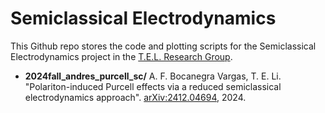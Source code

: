 # Semiclassical Electrodynamics 

This Github repo stores the code and plotting scripts for the Semiclassical Electrodynamics project in the [T.E.L. Research Group](https://www.taoeli.org/).

- **2024fall_andres_purcell_sc/**
A. F. Bocanegra Vargas, T. E. Li. "Polariton-induced Purcell effects via a reduced semiclassical electrodynamics approach". [arXiv:2412.04694](https://arxiv.org/abs/2412.04694), 2024.
